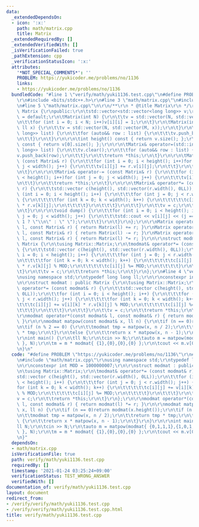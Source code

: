```yaml
---
data:
  _extendedDependsOn:
  - icon: ':x:'
    path: math/matrix.cpp
    title: Matrix
  _extendedRequiredBy: []
  _extendedVerifiedWith: []
  _isVerificationFailed: true
  _pathExtension: cpp
  _verificationStatusIcon: ':x:'
  attributes:
    '*NOT_SPECIAL_COMMENTS*': ''
    PROBLEM: https://yukicoder.me/problems/no/1136
    links:
    - https://yukicoder.me/problems/no/1136
  bundledCode: "#line 1 \"verify/math/yuki1136.test.cpp\"\n#define PROBLEM \"https://yukicoder.me/problems/no/1136\"\
    \r\n#include <bits/stdc++.h>\r\n#line 3 \"math/matrix.cpp\"\n#include <initializer_list>\r\
    \n#line 5 \"math/matrix.cpp\"\n\r\n/**\r\n * @title Matrix\r\n */\r\n\r\nstruct\
    \ Matrix {\r\npublic:\r\n\tstd::vector<std::vector<long long>> v;\r\n\tMatrix()\
    \ = default;\r\n\tMatrix(int N) {\r\n\t\tv = std::vector(N, std::vector(N, 0LL));\r\
    \n\t\tfor (int i = 0; i < N; i++)v[i][i] = 1;\r\n\t}\r\n\tMatrix(int N, int M,\
    \ ll x) {\r\n\t\tv = std::vector(N, std::vector(M, x));\r\n\t}\r\n\tMatrix(std::initializer_list<std::initializer_list<long\
    \ long>> list) {\r\n\t\tfor (auto&& row : list) {\r\n\t\t\tv.push_back(row);\r\
    \n\t\t}\r\n\t}\r\n\r\n\tint height() const { return v.size(); };\r\n\tint width()\
    \ const { return v[0].size(); };\r\n\r\n\tMatrix& operator=(std::initializer_list<std::initializer_list<long\
    \ long>> list) {\r\n\t\tv.clear();\r\n\t\tfor (auto&& row : list) {\r\n\t\t\t\
    v.push_back(row);\r\n\t\t}\r\n\t\treturn *this;\r\n\t}\r\n\r\n\tMatrix& operator+=\
    \ (const Matrix& r) {\r\n\t\tfor (int i = 0; i < height(); i++)for (int j = 0;\
    \ j < width(); j++) {\r\n\t\t\tv[i][j] += r.v[i][j];\r\n\t\t}\r\n\t\treturn *this;\r\
    \n\t}\r\n\r\n\tMatrix& operator-= (const Matrix& r) {\r\n\t\tfor (int i = 0; i\
    \ < height(); i++)for (int j = 0; j < width(); j++) {\r\n\t\t\tv[i][j] -= r.v[i][j];\r\
    \n\t\t}\r\n\t\treturn *this;\r\n\t}\r\n\r\n\tMatrix& operator*= (const Matrix&\
    \ r) {\r\n\t\tstd::vector c(height(), std::vector(r.width(), 0LL));\r\n\t\tfor\
    \ (int i = 0; i < height(); i++) {\r\n\t\t\tfor (int j = 0; j < r.width(); j++)\
    \ {\r\n\t\t\t\tfor (int k = 0; k < width(); k++) {\r\n\t\t\t\t\tc[i][j] += v[i][k]\
    \ * r.v[k][j];\r\n\t\t\t\t}\r\n\t\t\t}\r\n\t\t}\r\n\t\tv = c;\r\n\t\treturn *this;\r\
    \n\t}\r\n\r\n\tvoid dump() {\r\n\t\tfor (int i = 0; i < height(); i++)for (int\
    \ j = 0; j < width(); j++) {\r\n\t\t\tstd::cout << v[i][j] << (j == width() -\
    \ 1 ? \"\\n\" : \" \");\r\n\t\t}\r\n\t}\r\n};\r\n\r\nMatrix operator+(const Matrix&\
    \ l, const Matrix& r) { return Matrix(l) += r; }\r\nMatrix operator-(const Matrix&\
    \ l, const Matrix& r) { return Matrix(l) -= r; }\r\nMatrix operator*(const Matrix&\
    \ l, const Matrix& r) { return Matrix(l) *= r; }\r\n\r\nstruct modmat : public\
    \ Matrix {\r\n\tusing Matrix::Matrix;\r\n\tmodmat& operator*= (const modmat& r)\
    \ {\r\n\t\tstd::vector c(height(), std::vector(r.width(), 0LL));\r\n\t\tfor (int\
    \ i = 0; i < height(); i++) {\r\n\t\t\tfor (int j = 0; j < r.width(); j++) {\r\
    \n\t\t\t\tfor (int k = 0; k < width(); k++) {\r\n\t\t\t\t\tc[i][j] += v[i][k]\
    \ * r.v[k][j] % MOD;\r\n\t\t\t\t\tc[i][j] %= MOD;\r\n\t\t\t\t}\r\n\t\t\t}\r\n\t\
    \t}\r\n\t\tv = c;\r\n\t\treturn *this;\r\n\t}\r\n};\r\n#line 4 \"verify/math/yuki1136.test.cpp\"\
    \nusing namespace std;\r\ntypedef long long ll;\r\n\r\nconstexpr int MOD = 1000000007;\r\
    \n\r\nstruct modmat : public Matrix {\r\n\tusing Matrix::Matrix;\r\n\tmodmat&\
    \ operator*= (const modmat& r) {\r\n\t\tstd::vector c(height(), std::vector(r.width(),\
    \ 0LL));\r\n\t\tfor (int i = 0; i < height(); i++) {\r\n\t\t\tfor (int j = 0;\
    \ j < r.width(); j++) {\r\n\t\t\t\tfor (int k = 0; k < width(); k++) {\r\n\t\t\
    \t\t\tc[i][j] += v[i][k] * r.v[k][j] % MOD;\r\n\t\t\t\t\tc[i][j] %= MOD;\r\n\t\
    \t\t\t}\r\n\t\t\t}\r\n\t\t}\r\n\t\tv = c;\r\n\t\treturn *this;\r\n\t}\r\n};\r\n\
    \r\nmodmat operator*(const modmat& l, const modmat& r) { return modmat(l) *= r;\
    \ }\r\n\r\nmodmat matpow(const modmat& x, ll n) {\r\n\tif (n == 0)return modmat(x.height());\r\
    \n\tif (n % 2 == 0) {\r\n\t\tmodmat tmp = matpow(x, n / 2);\r\n\t\treturn tmp\
    \ * tmp;\r\n\t}\r\n\telse {\r\n\t\treturn x * matpow(x, n - 1);\r\n\t}\r\n}\r\n\
    \r\nint main() {\r\n\tll N;\r\n\tcin >> N;\r\n\tauto m = matpow(modmat{ {0,1,1,1},{1,0,1,1},{1,1,0,1},{1,1,1,0}\
    \ }, N);\r\n\tm = m * modmat{ {1},{0},{0},{0} };\r\n\tcout << m.v[0][0] << endl;\r\
    \n}\n"
  code: "#define PROBLEM \"https://yukicoder.me/problems/no/1136\"\r\n#include <bits/stdc++.h>\r\
    \n#include \"math/matrix.cpp\"\r\nusing namespace std;\r\ntypedef long long ll;\r\
    \n\r\nconstexpr int MOD = 1000000007;\r\n\r\nstruct modmat : public Matrix {\r\
    \n\tusing Matrix::Matrix;\r\n\tmodmat& operator*= (const modmat& r) {\r\n\t\t\
    std::vector c(height(), std::vector(r.width(), 0LL));\r\n\t\tfor (int i = 0; i\
    \ < height(); i++) {\r\n\t\t\tfor (int j = 0; j < r.width(); j++) {\r\n\t\t\t\t\
    for (int k = 0; k < width(); k++) {\r\n\t\t\t\t\tc[i][j] += v[i][k] * r.v[k][j]\
    \ % MOD;\r\n\t\t\t\t\tc[i][j] %= MOD;\r\n\t\t\t\t}\r\n\t\t\t}\r\n\t\t}\r\n\t\t\
    v = c;\r\n\t\treturn *this;\r\n\t}\r\n};\r\n\r\nmodmat operator*(const modmat&\
    \ l, const modmat& r) { return modmat(l) *= r; }\r\n\r\nmodmat matpow(const modmat&\
    \ x, ll n) {\r\n\tif (n == 0)return modmat(x.height());\r\n\tif (n % 2 == 0) {\r\
    \n\t\tmodmat tmp = matpow(x, n / 2);\r\n\t\treturn tmp * tmp;\r\n\t}\r\n\telse\
    \ {\r\n\t\treturn x * matpow(x, n - 1);\r\n\t}\r\n}\r\n\r\nint main() {\r\n\t\
    ll N;\r\n\tcin >> N;\r\n\tauto m = matpow(modmat{ {0,1,1,1},{1,0,1,1},{1,1,0,1},{1,1,1,0}\
    \ }, N);\r\n\tm = m * modmat{ {1},{0},{0},{0} };\r\n\tcout << m.v[0][0] << endl;\r\
    \n}"
  dependsOn:
  - math/matrix.cpp
  isVerificationFile: true
  path: verify/math/yuki1136.test.cpp
  requiredBy: []
  timestamp: '2021-01-24 03:25:24+09:00'
  verificationStatus: TEST_WRONG_ANSWER
  verifiedWith: []
documentation_of: verify/math/yuki1136.test.cpp
layout: document
redirect_from:
- /verify/verify/math/yuki1136.test.cpp
- /verify/verify/math/yuki1136.test.cpp.html
title: verify/math/yuki1136.test.cpp
---
```

